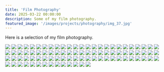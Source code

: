 ```yaml
---
title: 'Film Photography'
date: 2025-03-22 00:00:00
description: Some of my film photography.
featured_image: '/images/projects/photography/img_37.jpg'
---
```


Here is a selection of my film photography.

    
<div class="gallery" data-columns="3">
    <img loading="lazy" src="/images/projects/photography/img_1.jpg">
     <img loading="lazy" src="/images/projects/photography/img_2.jpg">
     <img loading="lazy" src="/images/projects/photography/img_3.jpg">
     <img loading="lazy" src="/images/projects/photography/img_4.jpg">
     <img loading="lazy" src="/images/projects/photography/img_5.jpg">
     <img loading="lazy" src="/images/projects/photography/img_6.jpg">
     <img loading="lazy" src="/images/projects/photography/img_7.jpg"> 
     <img loading="lazy" src="/images/projects/photography/img_9.jpg">
     <img loading="lazy" src="/images/projects/photography/img_10.jpg">
     <img loading="lazy" src="/images/projects/photography/img_11.jpg">
     <img loading="lazy" src="/images/projects/photography/img_12.jpg">
     <img loading="lazy" src="/images/projects/photography/img_13.jpg">
     <img loading="lazy" src="/images/projects/photography/img_14.jpg">
     <img loading="lazy" src="/images/projects/photography/img_15.jpg">
     <img loading="lazy" src="/images/projects/photography/img_16.jpg">
     <img loading="lazy" src="/images/projects/photography/img_17.jpg">
     <img loading="lazy" src="/images/projects/photography/img_18.jpg">
     <img loading="lazy" src="/images/projects/photography/img_19.jpg">
     <img loading="lazy" src="/images/projects/photography/img_20.jpg">
     <img loading="lazy" src="/images/projects/photography/img_21.jpg">
     <img loading="lazy" src="/images/projects/photography/img_22.jpg">
     <img loading="lazy" src="/images/projects/photography/img_23.jpg">
     <img loading="lazy" src="/images/projects/photography/img_24.jpg">
     <img loading="lazy" src="/images/projects/photography/img_25.jpg">
     <img loading="lazy" src="/images/projects/photography/img_26.jpg">
     <img loading="lazy" src="/images/projects/photography/img_27.jpg">
     <img loading="lazy" src="/images/projects/photography/img_28.jpg">
     <img loading="lazy" src="/images/projects/photography/img_29.jpg">
     <img loading="lazy" src="/images/projects/photography/img_30.jpg">
     <img loading="lazy" src="/images/projects/photography/img_31.jpg">
     <img loading="lazy" src="/images/projects/photography/img_32.jpg">
     <img loading="lazy" src="/images/projects/photography/img_33.jpg">
     <img loading="lazy" src="/images/projects/photography/img_34.jpg">
     <img loading="lazy" src="/images/projects/photography/img_35.jpg">
     <img loading="lazy" src="/images/projects/photography/img_36.jpg">
     <img loading="lazy" src="/images/projects/photography/img_37.jpg">
     <img loading="lazy" src="/images/projects/photography/img_38.jpg">
     <img loading="lazy" src="/images/projects/photography/img_39.jpg">
    <img loading="lazy" src="/images/projects/photography/img_40.jpg">
    <img loading="lazy" src="/images/projects/photography/img_41.jpg">
    <img loading="lazy" src="/images/projects/photography/img_42.jpg">
    <img loading="lazy" src="/images/projects/photography/img_43.jpg">
    <img loading="lazy" src="/images/projects/photography/img_44.jpg">
    <img loading="lazy" src="/images/projects/photography/img_45.jpg">
    <img loading="lazy" src="/images/projects/photography/img_46.jpg">
    <img loading="lazy" src="/images/projects/photography/img_47.jpg">
    <img loading="lazy" src="/images/projects/photography/img_48.jpg">
    <img loading="lazy" src="/images/projects/photography/img_49.jpg">
    <img loading="lazy" src="/images/projects/photography/img_50.jpg">
    <img loading="lazy" src="/images/projects/photography/img_51.jpg">
    <img loading="lazy" src="/images/projects/photography/img_52.jpg">
    <img loading="lazy" src="/images/projects/photography/img_53.jpg">
    <img loading="lazy" src="/images/projects/photography/img_54.jpg">
    <img loading="lazy" src="/images/projects/photography/img_55.jpg">
    <img loading="lazy" src="/images/projects/photography/img_56.jpg">
    <img loading="lazy" src="/images/projects/photography/img_57.jpg">
    <img loading="lazy" src="/images/projects/photography/img_58.jpg">
    <img loading="lazy" src="/images/projects/photography/img_59.jpg">
    <img loading="lazy" src="/images/projects/photography/img_60.jpg">
    <img loading="lazy" src="/images/projects/photography/img_61.jpg">
    <img loading="lazy" src="/images/projects/photography/img_62.jpg">
    <img loading="lazy" src="/images/projects/photography/img_63.jpg">
    <img loading="lazy" src="/images/projects/photography/img_64.jpg">
    <img loading="lazy" src="/images/projects/photography/img_65.jpg">
    <img loading="lazy" src="/images/projects/photography/img_66.jpg">
    <img loading="lazy" src="/images/projects/photography/img_67.jpg">
    <img loading="lazy" src="/images/projects/photography/img_68.jpg">
    <img loading="lazy" src="/images/projects/photography/img_69.jpg">
    <img loading="lazy" src="/images/projects/photography/img_70.png">
    <img loading="lazy" src="/images/projects/photography/img_71.jpg">
    <img loading="lazy" src="/images/projects/photography/img_72.jpg">
    <img loading="lazy" src="/images/projects/photography/img_73.jpg">
    <img loading="lazy" src="/images/projects/photography/img_74.jpg">
    <img loading="lazy" src="/images/projects/photography/img_75.jpg">
    <img loading="lazy" src="/images/projects/photography/img_76.jpg">
    <img loading="lazy" src="/images/projects/photography/img_77.jpg">
    <img loading="lazy" src="/images/projects/photography/img_78.jpg">
    <img loading="lazy" src="/images/projects/photography/img_79.jpg">
    <img loading="lazy" src="/images/projects/photography/img_80.jpg">
    <img loading="lazy" src="/images/projects/photography/img_81.jpg">
    <img loading="lazy" src="/images/projects/photography/img_82.jpg">
    <img loading="lazy" src="/images/projects/photography/img_83.jpg">
    <img loading="lazy" src="/images/projects/photography/img_84.jpg">
    <img loading="lazy" src="/images/projects/photography/img_85.jpg">
    <img loading="lazy" src="/images/projects/photography/img_86.jpg">
    <img loading="lazy" src="/images/projects/photography/img_87.jpg">
    <img loading="lazy" src="/images/projects/photography/img_88.jpg">
    <img loading="lazy" src="/images/projects/photography/img_89.jpg">
    <img loading="lazy" src="/images/projects/photography/img_90.jpg">
</div>
